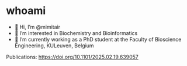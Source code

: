 # whoami

- 👋 Hi, I’m @mimitair
- 👀 I’m interested in Biochemistry and Bioinformatics
- 🌱 I’m currently working as a PhD student at the Faculty of Bioscience Engineering, KULeuven, Belgium

Publications:
https://doi.org/10.1101/2025.02.19.639057

<!---
mimitair/mimitair is a ✨ special ✨ repository because its `README.md` (this file) appears on your GitHub profile.
You can click the Preview link to take a look at your changes.
--->
